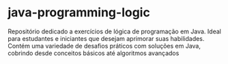 # java-programming-logic
Repositório dedicado a exercícios de lógica de programação em Java. Ideal para estudantes e iniciantes que desejam aprimorar suas habilidades. Contém uma variedade de desafios práticos com soluções em Java, cobrindo desde conceitos básicos até algoritmos avançados
